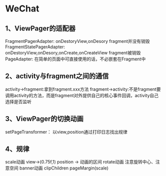 # WeChat
## 1、ViewPager的适配器
FragmentPagerAdapter:
    onDestoryView,onDesory
    fragment并没有销毁
FragmentStatePagerAdapter:
    onDestoryView,onDesory,onCreate,onCreateView
    fragment被销毁
PageAdapter:
    在简单的页面中可直接使用的话，不必嵌套在Fragment中
## 2、activity与fragment之间的通信
activity->fragment:拿到fragment.xxx方法
fragment->activity:不是fragment要调用activity的方法，而是fragment对外提供自己的核心事件回调，activity自己选择是否监听
## 3、ViewPager的切换动画
setPageTransformer：
以view,position通过打印日志找出规律
## 4、规律
scale动画 
  view->(0.75f,1)
  position -> 动画的区间
rotate动画
  注意旋转中心、注意空间
banner动画
  clipChildren
  pageMargin(scale)

